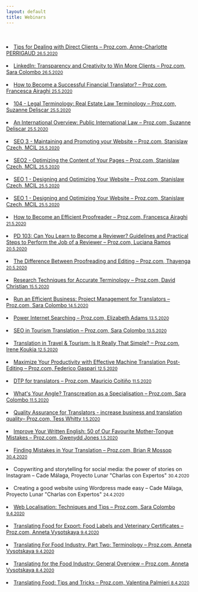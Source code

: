 ```yaml
---
layout: default
title: Webinars
---
```

<br>
<br>
<li><a href="https://videos.proz.com/videos/tips-for-dealing-with-direct-clientsenglish-1336" target="_blank">Tips for Dealing with Direct Clients – Proz.com, Anne-Charlotte PERRIGAUD <small>26.5.2020</small></a></li>  
<br>
<li><a href="https://videos.proz.com/videos/linkedin-transparency-and-creativity-to-win-more-clients-992" target="_blank">LinkedIn: Transparency and Creativity to Win More Clients – Proz.com, Sara Colombo <small>26.5.2020</small></a></li>  
<br>
<li><a href="https://videos.proz.com/videos/how-to-become-a-successful-financial-translator-138" target="_blank">How to Become a Successful Financial Translator? – Proz.com, Francesca Airaghi <small>25.5.2020</small></a></li>  
<br>
<li><a href="https://videos.proz.com/videos/104-legal-terminology-real-estate-law-terminology-1982" target="_blank">104 - Legal Terminology: Real Estate Law Terminology – Proz.com, Suzanne Deliscar <small>25.5.2020</small></a></li>  
<br>
<li><a href="https://videos.proz.com/videos/an-international-overview-public-international-law-139" target="_blank">An International Overview: Public International Law – Proz.com, Suzanne Deliscar <small>25.5.2020</small></a></li>  
<br>
<li><a href="https://videos.proz.com/videos/seo-3-maintaining-and-promoting-your-website-2027" target="_blank">SEO 3 - Maintaining and Promoting your Website – Proz.com, Stanislaw Czech, MCIL <small>25.5.2020</small></a></li>  
<br>
<li><a href="https://videos.proz.com/videos/seo-2-optimizing-content-of-your-pages-2034" target="_blank">SEO2 - Optimizing the Content of Your Pages – Proz.com, Stanislaw Czech, MCIL <small>25.5.2020</small></a></li>  
<br>
<li><a href="https://videos.proz.com/videos/seo-1-designing-and-optimizing-your-website-2040" target="_blank">SEO 1 - Designing and Optimizing Your Website – Proz.com, Stanislaw Czech, MCIL <small>25.5.2020</small></a></li>  
<br>
<li><a href="https://videos.proz.com/videos/seo-1-designing-and-optimizing-your-website-2040" target="_blank">SEO 1 - Designing and Optimizing Your Website – Proz.com, Stanislaw Czech, MCIL <small>25.5.2020</small></a></li>  
<br>
<li><a href="https://videos.proz.com/videos/how-to-become-an-efficient-proofreader-132" target="_blank">How to Become an Efficient Proofreader – Proz.com, Francesca Airaghi <small>21.5.2020</small></a></li>  
<br>
<li><a href="https://videos.proz.com/videos/pd-103-can-you-learn-to-become-a-reviewer-guidelines-and-practical-steps-to-perform-the-job-of-a-reviewer-1632" target="_blank">PD 103: Can You Learn to Become a Reviewer? Guidelines and Practical Steps to Perform the Job of a Reviewer – Proz.com, Luciana Ramos <small>20.5.2020</small></a></li>  
<br>
<li><a href="https://videos.proz.com/videos/the-difference-between-proofreading-and-editing-4" target="_blank">The Difference Between Proofreading and Editing – Proz.com, Thayenga <small>20.5.2020</small></a></li>  
<br>
<li><a href="https://videos.proz.com/videos/research-techniques-for-accurate-terminology-1301" target="_blank">Research Techniques for Accurate Terminology – Proz.com, David Christian <small>15.5.2020</small></a></li>  
<br>
<li><a href="https://videos.proz.com/videos/run-an-efficient-business-project-management-for-translators-97" target="_blank">Run an Efficient Business: Project Management for Translators – Proz.com, Sara Colombo <small>14.5.2020</small></a></li>  
<br>
<li><a href="https://videos.proz.com/videos/power-internet-searching-631" target="_blank">Power Internet Searching – Proz.com, Elizabeth Adams <small>13.5.2020</small></a></li>  
<br>
<li><a href="https://videos.proz.com/videos/seo-in-tourism-translation-186" target="_blank">SEO in Tourism Translation – Proz.com, Sara Colombo <small>13.5.2020</small></a></li>  
<br>
<li><a href="https://videos.proz.com/videos/translation-in-travel-tourism-is-it-really-that-simple-450" target="_blank">Translation in Travel & Tourism: Is It Really That Simple? – Proz.com, Irene Koukia <small>12.5.2020</small></a></li>  
<br>
<li><a href="https://videos.proz.com/videos/maximize-your-productivity-with-effective-machine-translation-post-editing-477" target="_blank">Maximize Your Productivity with Effective Machine Translation Post-Editing – Proz.com, Federico Gaspari <small>12.5.2020</small></a></li>  
<br>
<li><a href="https://videos.proz.com/videos/dtp-for-translators-2356" target="_blank">DTP for translators – Proz.com, Mauricio Coitiño <small>11.5.2020</small></a></li>  
<br>
<li><a href="https://videos.proz.com/videos/what-s-your-angle-transcreation-as-a-specialisation-178" target="_blank">What's Your Angle? Transcreation as a Specialisation – Proz.com, Sara Colombo <small>11.5.2020</small></a></li>  
<br>
<li><a href="www.marketingtipsfortranslators.com.
https://videos.proz.com/videos/quality-assurance-for-translators-increase-business-and-translation-quality-1962" target="_blank">Quality Assurance for Translators - increase business and translation quality– Proz.com, Tess Whitty <small>1.5.2020</small></a></li>  
<br>
<li><a href="https://videos.proz.com/videos/improve-your-written-english-50-of-our-favourite-mother-tongue-mistakes-546" target="_blank">Improve Your Written English: 50 of Our Favourite Mother-Tongue Mistakes – Proz.com, Gwenydd Jones <small>1.5.2020</small></a></li>  
<br>
<li><a href="https://videos.proz.com/videos/finding-mistakes-in-your-translation-2421" target="_blank">Finding Mistakes in Your Translation – Proz.com, Brian R Mossop <small>30.4.2020</small></a></li>  
<br>
<li>Copywriting and storytelling for social media: the power of stories on Instagram – Cade Málaga, Proyecto Lunar "Charlas con Expertos" <small>30.4.2020</small></li>  
<br>
<li>Creating a good website using Wordpress made easy – Cade Málaga, Proyecto Lunar "Charlas con Expertos" <small>24.4.2020</small></li>  
<br>
<li><a href="https://videos.proz.com/videos/web-localisation-techniques-and-tips-440" target="_blank">Web Localisation: Techniques and Tips – Proz.com, Sara Colombo <small>9.4.2020</small></a></li>  
<br>
<li><a href="https://videos.proz.com/videos/translating-food-for-export-food-labels-and-veterinary-certificates-85" target="_blank">Translating Food for Export: Food Labels and Veterinary Certificates – Proz.com, Anneta Vysotskaya <small>9.4.2020</small></a></li>  
<br>
<li><a href="https://videos.proz.com/videos/translating-for-food-industry-part-two-terminology-410" target="_blank">Translating For Food Industry. Part Two: Terminology – Proz.com, Anneta Vysotskaya <small>9.4.2020</small></a></li>  
<br>
<li><a href="https://videos.proz.com/videos/translating-for-food-industry-general-overview-99" target="_blank">Translating for the Food Industry: General Overview – Proz.com, Anneta Vysotskaya <small>8.4.2020</small></a></li>  
<br>
<li><a href="https://videos.proz.com/videos/translating-food-tips-and-tricks-743" target="_blank">Translating Food: Tips and Tricks – Proz.com, Valentina Palmieri <small>8.4.2020</small></a></li>